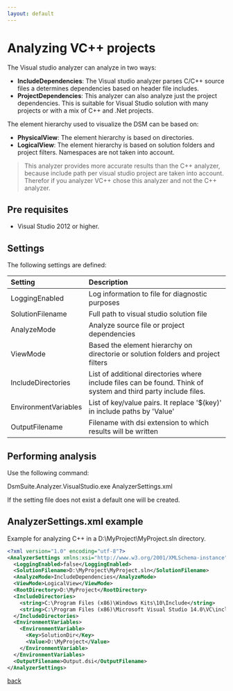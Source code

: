 ```yaml
---
layout: default
---
```

  
# Analyzing VC++ projects

The Visual studio analyzer can analyze in two ways:
* **IncludeDependencies**: The Visual studio analyzer parses C/C++ source files a determines dependencies based on header file includes. 
* **ProjectDependencies**: This analyzer can also analyze just the project dependencies. This is suitable for Visual Studio solution with many projects or with a mix of C++ and .Net projects.
 
The element hierarchy used to visualize the DSM can be based on:
* **PhysicalView**: The element hierarchy is based on directories. 
* **LogicalView**: The element hierarchy is based on solution folders and project filters. 
Namespaces are not taken into account.

> This analyzer provides more accurate results than the C++ analyzer, because include path per visual studio 
> project are taken into account. Therefor if you analyzer VC++ chose this analyzer and not the C++ analyzer.

## Pre requisites
* Visual Studio 2012 or higher.

## Settings

The following settings are defined:

| Setting                  | Description                                                                    | 
|:-------------------------|:-------------------------------------------------------------------------------|
| LoggingEnabled           | Log information to file for diagnostic purposes                                |
| SolutionFilename         | Full path to visual studio solution file                                       |
| AnalyzeMode              | Analyze source file or project dependencies                                    |
| ViewMode                 | Based the element hierarchy on directorie or solution folders and project filters | 
| IncludeDirectories       | List of additional directories where include files can be found. Think of system and third party include files. |
| EnvironmentVariables     | List of key/value pairs. It replace '$(key)' in include paths by 'Value'       |
| OutputFilename           | Filename with dsi extension to which results will be written                   |   

## Performing analysis

Use the following command:

DsmSuite.Analyzer.VisualStudio.exe AnalyzerSettings.xml

If the setting file does not exist a default one will be created.

## AnalyzerSettings.xml example 

Example for analyzing C++ in a D:\MyProject\MyProject.sln directory.

```xml
<?xml version="1.0" encoding="utf-8"?>
<AnalyzerSettings xmlns:xsi="http://www.w3.org/2001/XMLSchema-instance" xmlns:xsd="http://www.w3.org/2001/XMLSchema">
  <LoggingEnabled>false</LoggingEnabled>
  <SolutionFilename>D:\MyProject\MyProject.sln</SolutionFilename>
  <AnalyzeMode>IncludeDependencies</AnalyzeMode>
  <ViewMode>LogicalView</ViewMode>
  <RootDirectory>D:\MyProject</RootDirectory>
  <IncludeDirectories>
    <string>C:\Program Files (x86)\Windows Kits\10\Include</string>
    <string>C:\Program Files (x86)\Microsoft Visual Studio 14.0\VC\include</string>
  </IncludeDirectories>
  <EnvironmentVariables>
    <EnvironmentVariable>
      <Key>SolutionDir</Key>
      <Value>D:\MyProject</Value>
    </EnvironmentVariable>
  </EnvironmentVariables>
  <OutputFilename>Output.dsi</OutputFilename>
</AnalyzerSettings>
```

[back](user_guide)
